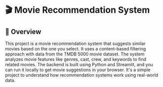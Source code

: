# 🎬 Movie Recommendation System

## 📖 Overview

This project is a movie recommendation system that suggests similar movies based on the one you select. It uses a content-based filtering approach with data from the TMDB 5000 movie dataset. The system analyzes movie features like genres, cast, crew, and keywords to find related movies. The backend is built using Python and Streamlit, and you can run it locally to get movie suggestions in your browser. It's a simple project to understand how recommendation systems work using real-world data.
